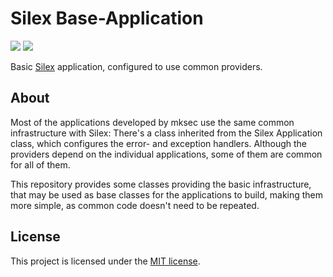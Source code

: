 # Silex Base-Application

[![](https://img.shields.io/github/issues-raw/mksec/silex-base.svg?style=flat-square)](https://github.com/mksec/silex-base/issues)
[![](http://img.shields.io/badge/license-MIT-blue.svg?style=flat-square)](LICENSE)

Basic [Silex](http://silex.sensiolabs.org/) application, configured to use
common providers.


## About

Most of the applications developed by mksec use the same common infrastructure
with Silex: There's a class inherited from the Silex Application class, which
configures the error- and exception handlers. Although the providers depend on
the individual applications, some of them are common for all of them.

This repository provides some classes providing the basic infrastructure, that
may be used as base classes for the applications to build, making them more
simple, as common code doesn't need to be repeated.


## License

This project is licensed under the [MIT license](LICENSE).
